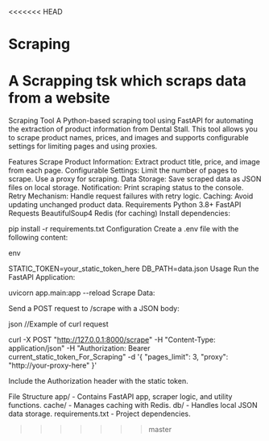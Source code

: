 <<<<<<< HEAD
# Scraping
A Scrapping tsk which scraps data from a website
=======
Scraping Tool
A Python-based scraping tool using FastAPI for automating the extraction of product information from Dental Stall. This tool allows you to scrape product names, prices, and images and supports configurable settings for limiting pages and using proxies.

Features
Scrape Product Information: Extract product title, price, and image from each page.
Configurable Settings:
Limit the number of pages to scrape.
Use a proxy for scraping.
Data Storage: Save scraped data as JSON files on local storage.
Notification: Print scraping status to the console.
Retry Mechanism: Handle request failures with retry logic.
Caching: Avoid updating unchanged product data.
Requirements
Python 3.8+
FastAPI
Requests
BeautifulSoup4
Redis (for caching)
Install dependencies:


pip install -r requirements.txt
Configuration
Create a .env file with the following content:

env

STATIC_TOKEN=your_static_token_here
DB_PATH=data.json
Usage
Run the FastAPI Application:


uvicorn app.main:app --reload
Scrape Data:

Send a POST request to /scrape with a JSON body:

json
//Example of curl request

curl -X POST "http://127.0.0.1:8000/scrape" -H "Content-Type: application/json" -H "Authorization: Bearer current_static_token_For_Scraping" -d '{
    "pages_limit": 3,
    "proxy": "http://your-proxy-here"
}'

Include the Authorization header with the static token.

File Structure
app/ - Contains FastAPI app, scraper logic, and utility functions.
cache/ - Manages caching with Redis.
db/ - Handles local JSON data storage.
requirements.txt - Project dependencies.
>>>>>>> master
